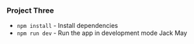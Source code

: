 ### Project Three

* `npm install` - Install dependencies
* `npm run dev` - Run the app in development mode
Jack May

